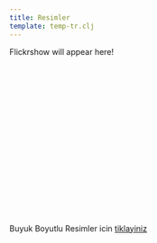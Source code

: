 ```yaml
---
title: Resimler
template: temp-tr.clj
---
```


<script type="text/javascript" src="http://v6.flickrshow.com/scripts/"></script>

<div id="fsDemo" style="height:300px;width:400px;">
<p>Flickrshow will appear here!</p>
</div>
<script type="text/javascript">
var robin = new flickrshow("fsDemo", {flickr_photoset: "72157622897678374", size:"_m"});

</script>

Buyuk Boyutlu Resimler icin 
[tiklayiniz](http://www.flickr.com/photos/nakkaya/sets/72157622897678374/)
